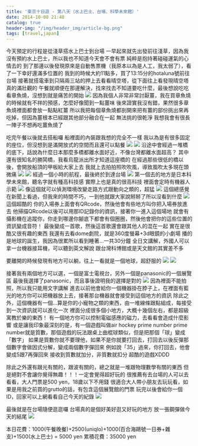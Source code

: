 ```yaml
---
title: '東京十日遊 - 第八天（水上巴士、台場、科學未來館）'
date: 2014-10-08 21:48
catalog: true
header-img: "/img/header_img/article-bg.png"
tags: [travel,japan]
---
```

今天預定的行程是從淺草搭水上巴士到台場
一早起來就先出發前往淺草，因為我沒有預約水上巴士，所以我也不知道今天會不會有票
純粹是抱持著碰碰運氣的心情去的
到了那邊以後發現原來是自動售票機（我原本以為是人工，我太弱了），看了一下幸好還滿多位置的
我到的時候大約11點多，買了13:15分的hotaluna號前往台場
接著就搭電車到只隔兩三站的押上去看看晴空塔，從下面往上看發現晴空塔真的滿壯觀的
午餐就順便在那邊解決，找來找去不知道要吃什麼，最後想說吃吃看章魚燒，沒想到就是痛苦的開始
![](https://www.dropbox.com/s/6xywawma23o36fu/2014-10-08%2012.05.27.jpg?dl=1)
因為我個人非常非常討厭薑，我在買章魚燒的時候就有不祥的預感，怎麼好像聞到一點薑味
後來證實我沒有錯，果然很多章魚燒裡面都會放一點點紅薑
所以我把每個章魚燒都剖開來把有薑的部份挑出來再吃掉，但因為薑根本已經跟其他部分融合在一起
無法挑的很乾淨
我想我會有很長一陣子不想再吃薑魚燒了

<!-- more -->


吃完午餐以後就去搭船囉
船裡面的內裝跟我想的完全不一樣
我以為是有很多固定的座位，但沒想到是滿開放式的空間而且還可以點餐
![](https://www.dropbox.com/s/fj0s8zk4nu8wczv/2014-10-08%2013.12.43.jpg?dl=1)
![](https://www.dropbox.com/s/tils7v9y4ozhf6n/2014-10-08%2013.17.35.jpg?dl=1)
沿途中會經過一堆橋的底下，話說為什麼日本那麼多橋都離水面好近，不像台灣都離水面超高？
其中還有很知名的勝鬨橋，我看烏龍派出所才知道這座橋的
在經過那些很低的橋以後，會開放船頂的甲板給大家上去
我就上去拍拍照吹吹風，導致風吹太多現在頭微痛
![](https://www.dropbox.com/s/35hyj8saiuc0bko/2014-10-08%2014.11.12.jpg?dl=1)
![](https://www.dropbox.com/s/cvsxo8i1rnctadk/2014-10-08%2014.14.34.jpg?dl=1)
經過一個小時的航程，最後終於到達台場
![](https://www.dropbox.com/s/d1ee7y9hnzme0go/2014-10-08%2014.28.40.jpg?dl=1)
第一個去的地方是日本科學未來館，聽名字就有種高科技感
實際上也是真的很高科技
裡面會定時有機器人示範
![](https://www.dropbox.com/s/0wd1nr9ff5gyit6/2014-10-08%2015.07.39.jpg?dl=1)
像這個就可以偵測環境改變走路方式跟動向之類的，超猛
![](https://www.dropbox.com/s/fua2btflb6sxtm3/2014-10-08%2016.07.59.jpg?dl=1)
這個總感覺在新聞上看過，但我來的時間不巧，一到他就跟大家說掰掰了所以沒看到什麼
![](https://www.dropbox.com/s/mbuacsg4mmzf5wo/2014-10-08%2015.03.03.jpg?dl=1)
這個超酷的
你的入場券上面會有QRcode，然後他會有些地方叫你把入場券放進去
他掃描QRcode以後可以用那ID記錄你的資訊，接著你一進入這個場地
就會有攝影機在追蹤你，你走到哪邊你腳底下都會有個圈圈，然後他會把你的這些位置的資訊變成音符！
最後變成一首歌，然後這首歌還會跟其他人的混在一起
實在是很酷又很有趣的東西
我還有去看dome劇院，就是360度螢幕+3d眼鏡的小劇場
播的是地球的誕生，我因為很累所以看到睡著...一共30分鐘
全日文講解，外國人可以拿一台機器接耳機，可以聽到英文解說
跟台灣科博館或是天文館的其實差不多

要離開的時候發現有地方可以躺，往上一看就是一個地球，超舒服的
![](https://www.dropbox.com/s/tnfm3c8nylk5w8i/2014-10-08%2016.12.58.jpg?dl=1)
![](https://www.dropbox.com/s/08mtb3kijqdsi6j/2014-10-08%2016.13.26.jpg?dl=1)

接著我有兩個地方可以選，一個是富士電視台，另外一個是panasonic的一個展覽區
最後我選擇了panasonic，而且事後證明我的選擇是對的
![](https://www.dropbox.com/s/cjjxgvt1doaq76b/2014-10-08%2016.39.54.jpg?dl=1)
因為裡面不能拍照，所以我只能用文字講解
進去以前他會給你一個機器掛在脖子上，在裡面有藍光的地方你可以把機器放上去，接著那台機器就會接受到這個地方的資訊
除此之外，這個機器有一個...算是你的小寵物之類的東西，由一堆線條跟點組成，每接受到一次資訊就可以進化一次
裡面分成很多個小地方，大概十幾個左右，都是超級寓教於樂的東西！
有一個地方你可以控制電磁感應的磁力，去看看會造成什麼影響
或是讓我印象最深刻的是，有一個遊戲叫做air hockey prime number
prime number就是質數，那個遊戲的玩法跟桌上曲棍球類似，但是把那個「球」變成「數字」
如果是質數你就不要理他，如果不是你就要打回去，打回去以後反彈那個數字會做因式分解，變成兩個數字彈回來
例如說「35」過來，你打回去，他會變成5跟7再彈回來
接收到質數就加分，非質數就扣分
超酷的遊戲XDDD

除此之外還有跟光有關的，跟波有關的，總之就是一堆跟物理數學有關的東西
但是絕對不會讓你覺得無趣！！！一定會覺得超好玩的
很推薦有去台場的人可以去看看，大人門票是500 yen，18歲以下不用錢
很適合大人帶小朋友去玩玩看，如果是用我之前買的grutto的話，有包含這個展覽館的門票
玩完以後會給你一個ID，回家可以上網看看自己今天的紀錄
![](https://www.dropbox.com/s/kkc9skm2pb6ir1d/2014-10-08%2017.09.53.jpg?dl=1)

最後就是在台場隨便逛逛囉
台場真的是個好美好逛又好玩的地方
放一張鋼彈做今天的結尾
![](https://www.dropbox.com/s/k5xpe1ufnf5cpm1/2014-10-08%2017.37.24.jpg?dl=1)

本日花費：1000(午餐晚餐)+2500(uniqlo)+1000(百合海鷗號一日券+雜支)+1500(水上巴士) = 5000 yen
累積花費：35000 yen